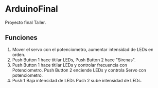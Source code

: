 # ArduinoFinal

Proyecto final Taller.

## Funciones

1. Mover el servo con el potenciometro, aumentar intensidad de LEDs en orden.
2. Push Button 1 hace titilar LEDs,  Push Button 2 hace "Sirenas".
3. Push Button 1 hace titilar LEDs y controlar frecuencia con Potenciometro. Push Button 2 enciende LEDs y controla Servo con potenciometro.
4. Push 1 Baja intensidad de LEDs Push 2 sube intensidad de LEDs.



